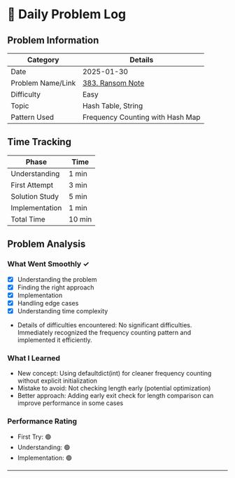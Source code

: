 # 📝 Daily Problem Log

## Problem Information
| Category          | Details                                                                    |
|-------------------|----------------------------------------------------------------------------|
| Date              | 2025-01-30                                                                 |
| Problem Name/Link | [383. Ransom Note](https://leetcode.com/problems/ransom-note/description/) |
| Difficulty        | Easy                                                                       |
| Topic             | Hash Table, String                                                         |
| Pattern Used      | Frequency Counting with Hash Map                                           |

## Time Tracking
| Phase          | Time   |
|----------------|--------|
| Understanding  | 1 min  |
| First Attempt  | 3 min  |
| Solution Study | 5 min  |
| Implementation | 1 min  |
| Total Time     | 10 min |

## Problem Analysis
### What Went Smoothly ✓
- [x] Understanding the problem
- [x] Finding the right approach
- [x] Implementation
- [x] Handling edge cases
- [x] Understanding time complexity
- Details of difficulties encountered: No significant difficulties. Immediately recognized the frequency counting pattern and implemented it efficiently.

### What I Learned
- New concept: Using defaultdict(int) for cleaner frequency counting without explicit initialization
- Mistake to avoid: Not checking length early (potential optimization)
- Better approach: Adding early exit check for length comparison can improve performance in some cases

### Performance Rating
- First Try: 🟢
- Understanding: 🟢
- Implementation: 🟢

---